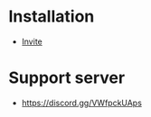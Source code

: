 # Installation
- [Invite](https://discord.com/oauth2/authorize?client_id=1164590756934189107&permissions=1698027802852481&response_type=code&redirect_uri=https%3A%2F%2Fdiscord.gg%2FVWfpckUAps&integration_type=0&scope=identify+email+bot)

# Support server
- https://discord.gg/VWfpckUAps
